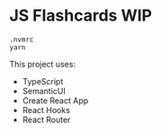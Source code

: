 # JS Flashcards WIP

```
.nvmrc
yarn
```

This project uses:

- TypeScript
- SemanticUI
- Create React App
- React Hooks
- React Router
